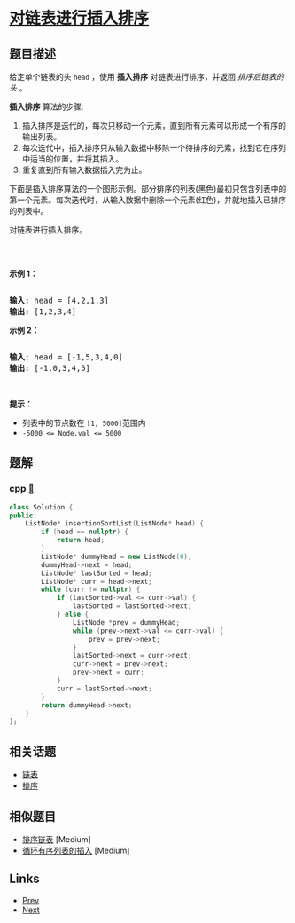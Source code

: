 
# [对链表进行插入排序](https://leetcode-cn.com/problems/insertion-sort-list)

## 题目描述

<p>给定单个链表的头<meta charset="UTF-8" />&nbsp;<code>head</code>&nbsp;，使用 <strong>插入排序</strong> 对链表进行排序，并返回&nbsp;<em>排序后链表的头</em>&nbsp;。</p>

<p><strong>插入排序</strong>&nbsp;算法的步骤:</p>

<ol>
	<li>插入排序是迭代的，每次只移动一个元素，直到所有元素可以形成一个有序的输出列表。</li>
	<li>每次迭代中，插入排序只从输入数据中移除一个待排序的元素，找到它在序列中适当的位置，并将其插入。</li>
	<li>重复直到所有输入数据插入完为止。</li>
</ol>

<p>下面是插入排序算法的一个图形示例。部分排序的列表(黑色)最初只包含列表中的第一个元素。每次迭代时，从输入数据中删除一个元素(红色)，并就地插入已排序的列表中。</p>

<p>对链表进行插入排序。</p>

<p><img alt="" src="https://upload.wikimedia.org/wikipedia/commons/0/0f/Insertion-sort-example-300px.gif" /></p>

<p>&nbsp;</p>

<p><strong>示例 1：</strong></p>

<p><img alt="" src="https://assets.leetcode.com/uploads/2021/03/04/sort1linked-list.jpg" /></p>

<pre>
<strong>输入:</strong> head = [4,2,1,3]
<strong>输出:</strong> [1,2,3,4]</pre>

<p><strong>示例&nbsp;2：</strong></p>

<p><img alt="" src="https://assets.leetcode.com/uploads/2021/03/04/sort2linked-list.jpg" /></p>

<pre>
<strong>输入:</strong> head = [-1,5,3,4,0]
<strong>输出:</strong> [-1,0,3,4,5]</pre>

<p>&nbsp;</p>

<p><strong>提示：</strong></p>

<p><meta charset="UTF-8" /></p>

<ul>
	<li>列表中的节点数在&nbsp;<code>[1, 5000]</code>范围内</li>
	<li><code>-5000 &lt;= Node.val &lt;= 5000</code></li>
</ul>


## 题解

### cpp [🔗](insertion-sort-list.cpp) 
```cpp
class Solution {
public:
    ListNode* insertionSortList(ListNode* head) {
        if (head == nullptr) {
            return head;
        }
        ListNode* dummyHead = new ListNode(0);
        dummyHead->next = head;
        ListNode* lastSorted = head;
        ListNode* curr = head->next;
        while (curr != nullptr) {
            if (lastSorted->val <= curr->val) {
                lastSorted = lastSorted->next;
            } else {
                ListNode *prev = dummyHead;
                while (prev->next->val <= curr->val) {
                    prev = prev->next;
                }
                lastSorted->next = curr->next;
                curr->next = prev->next;
                prev->next = curr;
            }
            curr = lastSorted->next;
        }
        return dummyHead->next;
    }
};


```


## 相关话题

- [链表](../../tags/linked-list.md) 
- [排序](../../tags/sorting.md) 


## 相似题目

- [排序链表](../sort-list/README.md)  [Medium] 
- [循环有序列表的插入](../insert-into-a-sorted-circular-linked-list/README.md)  [Medium] 


## Links

- [Prev](../lru-cache/README.md) 
- [Next](../sort-list/README.md) 

